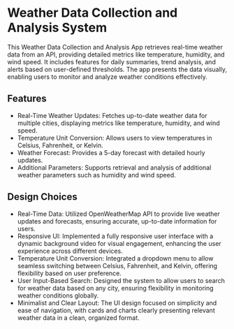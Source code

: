 # Weather Data Collection and Analysis System

This Weather Data Collection and Analysis App retrieves real-time weather data from an API, providing detailed metrics like temperature, humidity, and wind speed. It includes features for daily summaries, trend analysis, and alerts based on user-defined thresholds. The app presents the data visually, enabling users to monitor and analyze weather conditions effectively.


## Features

- Real-Time Weather Updates: Fetches up-to-date weather data for multiple cities, displaying metrics like temperature, humidity, and wind speed.
- Temperature Unit Conversion: Allows users to view temperatures in Celsius, Fahrenheit, or Kelvin.
- Weather Forecast: Provides a 5-day forecast with detailed hourly updates.
- Additional Parameters: Supports retrieval and analysis of additional weather parameters such as humidity and wind speed.



## Design Choices

- Real-Time Data: Utilized OpenWeatherMap API to provide live weather updates and forecasts, ensuring accurate, up-to-date information for users.
- Responsive UI: Implemented a fully responsive user interface with a dynamic background video for visual engagement, enhancing the user experience across different devices.
- Temperature Unit Conversion: Integrated a dropdown menu to allow seamless switching between Celsius, Fahrenheit, and Kelvin, offering flexibility based on user preference.
- User Input-Based Search: Designed the system to allow users to search for weather data based on any city, ensuring flexibility in monitoring weather conditions globally.
- Minimalist and Clear Layout: The UI design focused on simplicity and ease of navigation, with cards and charts clearly presenting relevant weather data in a clean, organized format.
